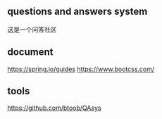 ## questions and answers system
这是一个问答社区
## document
https://spring.io/guides
https://www.bootcss.com/
## tools
https://github.com/btoob/QAsys